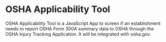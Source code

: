 # OSHA Applicability Tool
OSHA Applicability Tool is a JavaScript App to screen if an establishment needs to report OSHA Form 300A summary data to OSHA through the OSHA Injury Tracking Application. It will be integrated with osha.gov.

